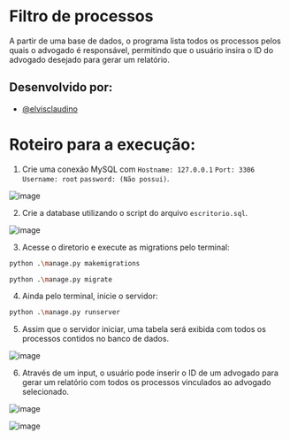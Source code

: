 
# Filtro de processos

A partir de uma base de dados, o programa lista todos os processos pelos quais o advogado é responsável, permitindo que o usuário insira o ID do advogado desejado para gerar um relatório.

## Desenvolvido por:

- [@elvisclaudino](https://github.com/elvisclaudino)

# Roteiro para a execução:

1. Crie uma conexão MySQL com `Hostname: 127.0.0.1` `Port: 3306` `Username: root` `password: (Não possui)`.
   
![image](https://github.com/elvisclaudino/hash-table/assets/102040112/72d94052-337e-41c0-828d-b120e4c4aba7)

2. Crie a database utilizando o script do arquivo `escritorio.sql`.

![image](https://github.com/elvisclaudino/filtrar-processos-django/assets/102040112/59ea44f5-dca2-4704-a8e0-8b4867fa5bb3)

3. Acesse o diretorio e execute as migrations pelo terminal:
   
```bash
python .\manage.py makemigrations
```
```bash
python .\manage.py migrate
```

4. Ainda pelo terminal, inicie o servidor:

```bash
python .\manage.py runserver
```

5. Assim que o servidor iniciar, uma tabela será exibida com todos os processos contidos no banco de dados.

![image](https://github.com/elvisclaudino/hash-table/assets/102040112/43f506af-28b6-45c7-9f80-881abdf05765)

6. Através de um input, o usuário pode inserir o ID de um advogado para gerar um relatório com todos os processos vinculados ao advogado selecionado.

![image](https://github.com/elvisclaudino/hash-table/assets/102040112/2294e2dd-9133-4e33-9aff-bc2b7f8ffbbd)

![image](https://github.com/elvisclaudino/hash-table/assets/102040112/317eaf24-e842-4683-a5f5-098a509861c6)
